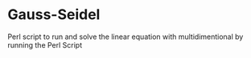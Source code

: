 # Gauss-Seidel
Perl script to run and solve the linear equation with multidimentional by running the Perl Script
